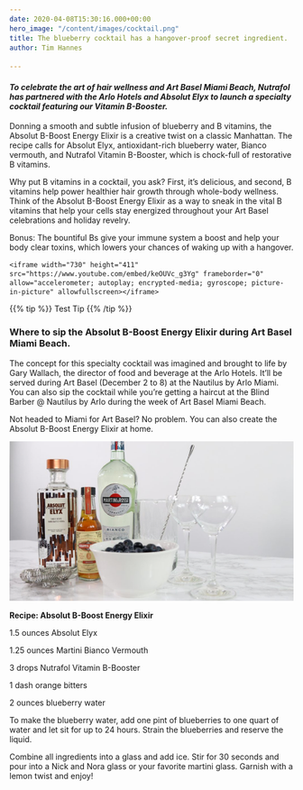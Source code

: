```yaml
---
date: 2020-04-08T15:30:16.000+00:00
hero_image: "/content/images/cocktail.png"
title: The blueberry cocktail has a hangover-proof secret ingredient.
author: Tim Hannes

---
```

#### _To celebrate the art of hair wellness and Art Basel Miami Beach, Nutrafol has partnered with the Arlo Hotels and Absolut Elyx to launch a specialty cocktail featuring our Vitamin B-Booster._

Donning a smooth and subtle infusion of blueberry and B vitamins, the Absolut B-Boost Energy Elixir is a creative twist on a classic Manhattan.
The recipe calls for Absolut Elyx, antioxidant-rich blueberry water, Bianco vermouth, and Nutrafol Vitamin B-Booster, which is chock-full of restorative B vitamins.

Why put B vitamins in a cocktail, you ask? First, it’s delicious, and second, B vitamins help power healthier hair growth through whole-body wellness. Think of the Absolut B-Boost Energy Elixir as a way to sneak in the vital B vitamins that help your cells stay energized throughout your Art Basel celebrations and holiday revelry.

Bonus: The bountiful Bs give your immune system a boost and help your body clear toxins, which lowers your chances of waking up with a hangover.

    <iframe width="730" height="411" src="https://www.youtube.com/embed/keOUVc_g3Yg" frameborder="0" allow="accelerometer; autoplay; encrypted-media; gyroscope; picture-in-picture" allowfullscreen></iframe>

{{% tip %}} Test Tip {{% /tip %}}

### Where to sip the Absolut B-Boost Energy Elixir during Art Basel Miami Beach.

The concept for this specialty cocktail was imagined and brought to life by Gary Wallach, the director of food and beverage at the Arlo Hotels. It’ll be served during Art Basel (December 2 to 8) at the Nautilus by Arlo Miami. You can also sip the cocktail while you’re getting a haircut at the Blind Barber @ Nautilus by Arlo during the week of Art Basel Miami Beach.

Not headed to Miami for Art Basel? No problem. You can also create the Absolut B-Boost Energy Elixir at home.

![](/content/images/cocktail-making.png)

**Recipe: Absolut B-Boost Energy Elixir**

1\.5 ounces Absolut Elyx

1\.25 ounces Martini Bianco Vermouth

3 drops Nutrafol Vitamin B-Booster

1 dash orange bitters

2 ounces blueberry water

To make the blueberry water, add one pint of blueberries to one quart of water and let sit for up to 24 hours. Strain the blueberries and reserve the liquid.

Combine all ingredients into a glass and add ice. Stir for 30 seconds and pour into a Nick and Nora glass or your favorite martini glass. Garnish with a lemon twist and enjoy!